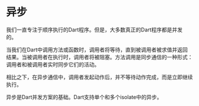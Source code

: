 # 异步

我们一直专注于顺序执行的Dart程序。但是，大多数真正的Dart程序都是并发的。       

当我们在Dart中调用方法或函数时，调用者将等待，直到被调用者被求值并返回结果。当被调用者在执行时，调用者将被阻塞。方法调用是同步通信的一种形式：调用者和被调用者实时同步它们的活动。       

相比之下，在异步通信中，调用者发起动作后，并不等待动作完成，而是立即继续执行。        

异步是Dart并发方案的基础。Dart支持单个和多个isolate中的异步。       
